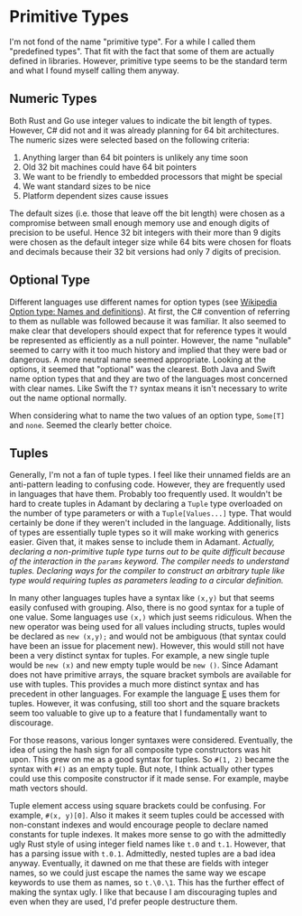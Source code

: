 # Primitive Types

I'm not fond of the name "primitive type". For a while I called them "predefined types". That fit with the fact that some of them are actually defined in libraries. However, primitive type seems to be the standard term and what I found myself calling them anyway.

## Numeric Types

Both Rust and Go use integer values to indicate the bit length of types. However, C# did not and it was already planning for 64 bit architectures.
The numeric sizes were selected based on the following criteria:

1. Anything larger than 64 bit pointers is unlikely any time soon
2. Old 32 bit machines could have 64 bit pointers
3. We want to be friendly to embedded processors that might be special
4. We want standard sizes to be nice
5. Platform dependent sizes cause issues

The default sizes (i.e. those that leave off the bit length) were chosen as a compromise between small enough memory use and enough digits of precision to be useful. Hence 32 bit integers with their more than 9 digits were chosen as the default integer size while 64 bits were chosen for floats and decimals because their 32 bit versions had only 7 digits of precision.

## Optional Type

Different languages use different names for option types (see [Wikipedia Option type: Names and definitions](https://en.wikipedia.org/wiki/Option_type#Names_and_definitions)). At first, the C# convention of referring to them as nullable was followed because it was familiar. It also seemed to make clear that developers should expect that for reference types it would be represented as efficiently as a null pointer. However, the name "nullable" seemed to carry with it too much history and implied that they were bad or dangerous. A more neutral name seemed appropriate. Looking at the options, it seemed that "optional" was the clearest. Both Java and Swift name option types that and they are two of the languages most concerned with clear names. Like Swift the `T?` syntax means it isn't necessary to write out the name optional normally.

When considering what to name the two values of an option type, `Some[T]` and `none`. Seemed the clearly better choice.

## Tuples

Generally, I'm not a fan of tuple types. I feel like their unnamed fields are an anti-pattern leading to confusing code. However, they are frequently used in languages that have them. Probably too frequently used. It wouldn't be hard to create tuples in Adamant by declaring a `Tuple` type overloaded on the number of type parameters or with a `Tuple[Values...]` type. That would certainly be done if they weren't included in the language. Additionally, lists of types are essentially tuple types so it will make working with generics easier. Given that, it makes sense to include them in Adamant. *Actually, declaring a non-primitive tuple type turns out to be quite difficult because of the interaction in the `params` keyword. The compiler needs to understand tuples. Declaring ways for the compiler to construct an arbitrary tuple like type would requiring tuples as parameters leading to a circular definition.*

In many other languages tuples have a syntax like `(x,y)` but that seems easily confused with grouping. Also, there is no good syntax for a tuple of one value. Some languages use `(x,)` which just seems ridiculous. When the new operator was being used for all values including structs, tuples would be declared as `new (x,y);` and would not be ambiguous (that syntax could have been an issue for placement new). However, this would still not have been a very distinct syntax for tuples. For example, a new single tuple would be `new (x)` and new empty tuple would be `new ()`. Since Adamant does not have primitive arrays, the square bracket symbols are available for use with tuples. This provides a much more distinct syntax and has precedent in other languages. For example the language [E](https://en.wikipedia.org/wiki/E_(programming_language)) uses them for tuples. However, it was confusing, still too short and the square brackets seem too valuable to give up to a feature that I fundamentally want to discourage.

For those reasons, various longer syntaxes were considered. Eventually, the idea of using the hash sign for all composite type constructors was hit upon. This grew on me as a good syntax for tuples. So `#(1, 2)` became the syntax with `#()` as an empty tuple. But note, I think actually other types could use this composite constructor if it made sense. For example, maybe math vectors should.

Tuple element access using square brackets could be confusing. For example, `#(x, y)[0]`. Also it makes it seem tuples could be accessed with non-constant indexes and would encourage people to declare named constants for tuple indexes. It makes more sense to go with the admittedly ugly Rust style of using integer field names like `t.0` and `t.1`. However, that has a parsing issue with `t.0.1`. Admittedly, nested tuples are a bad idea anyway. Eventually, it dawned on me that these are fields with integer names, so we could just escape the names the same way we escape keywords to use them as names, so `t.\0.\1`. This has the further effect of making the syntax ugly. I like that because I am discouraging tuples and even when they are used, I'd prefer people destructure them.
